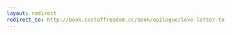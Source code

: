 ```yaml
---
layout: redirect
redirect_to: http://book.costoffreedom.cc/book/epilogue/love-letter-to-computers.html
---
```

